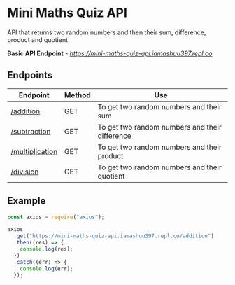 # Mini Maths Quiz API

API that returns two random numbers and then their sum, difference, product and quotient

**Basic API Endpoint** - *https://mini-maths-quiz-api.iamashuu397.repl.co*

## Endpoints

| Endpoint                                                                  | Method | Use                                            |
| ------------------------------------------------------------------------- | ------ | ---------------------------------------------- |
| [/addition](mini-maths-quiz-api.iamashuu397.repl.co/addition)             | GET    | To get two random numbers and their sum        |
| [/subtraction](mini-maths-quiz-api.iamashuu397.repl.co/subtraction)       | GET    | To get two random numbers and their difference |
| [/multiplication](mini-maths-quiz-api.iamashuu397.repl.co/multiplication) | GET    | To get two random numbers and their product    |
| [/division](mini-maths-quiz-api.iamashuu397.repl.co/division)             | GET    | To get two random numbers and their quotient   |

## Example

```js
const axios = require("axios");

axios
  .get("https://mini-maths-quiz-api.iamashuu397.repl.co/addition")
  .then((res) => {
    console.log(res);
  })
  .catch((err) => {
    console.log(err);
  });
```
